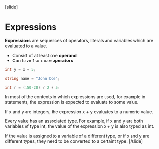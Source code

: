 [slide]
# Expressions
**Expressions** are sequences of operators, literals and variables which are evaluated to a value.

  * Consist of at least one **operand**
  * Can have 1 or more **operators**

```csharp
int y = x + 5;
```
```csharp
string name = "John Doe";
```
```csharp
int r = (150-20) / 2 + 5;
```
In most of the contexts in which expressions are used, for example in statements, the expression is expected to evaluate to some value. 

If x and y are integers, the expression x + y evaluates to a numeric value. 

Every value has an associated type. For example, if x and y are both variables of type int, the value of the expression x + y is also typed as int.

If the value is assigned to a variable of a different type, or if x and y are different types, they need to be converted to a certaint type.
[/slide]